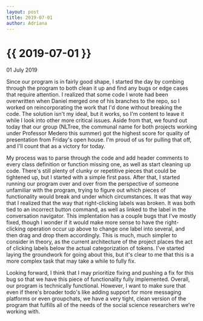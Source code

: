 ```yaml
---
layout: post
title: 2019-07-01
author: Adriana
---
```


{{ 2019-07-01 }}
================

<p class="meta">01 July 2019</p>

Since our program is in fairly good shape, I started the day by combing through the program to both clean it up and find any bugs or edge cases that require attention. I realized that some code I wrote had been overwritten when Daniel merged one of his branches to the repo, so I worked on reincorporating the work that I'd done without breaking the code. The solution isn't my ideal, but it works, so I'm content to leave it while I look into other more critical issues. Aside from that, we found out today that our group (NLTree, the communal name for both projects working under Professor Medero this summer) got the highest score for quality of presentation from Friday's open house. I'm proud of us for pulling that off, and I'll count that as a victory for today.

My process was to parse through the code and add header comments to every class definition or function missing one, as well as start cleaning up code. There's still plenty of clunky or repetitive pieces that could be tightened up, but I started with a simple first pass. After that, I started running our program over and over from the perspective of someone unfamiliar with the program, trying to figure out which pieces of functionality would break and under which circumstances. It was that way that I realized that the way that right-clicking labels was broken. It was both tied to an incorrect button command, as well as linked to the label in the conversation navigator. This implentation has a couple bugs that I've mostly fixed, though I wonder if it would make more sense to have the right-clicking operation occur up above to change one label into several, and then drag and drop them accordingly. This is much, much simpler to consider in theory, as the current architecture of the project places the act of clicking labels below the actual categorization of tokens. I've started laying the groundwork for going about this, but it's clear to me that this is a more complex task that may take a while to fully fix.

Looking forward, I think that I may prioritize fixing and pushing a fix for this bug so that we have this piece of functionality fully implemented. Overall, our program is technically functional. However, I want to make sure that even if there's broader todo's like adding support for more messaging platforms or even groupchats, we have a very tight, clean version of the program that fulfills all of the needs of the social science researchers we're working with.
